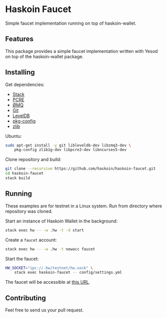 # Haskoin Faucet

Simple faucet implementation running on top of haskoin-wallet.

## Features

This package provides a simple faucet implementation written with Yesod on top
of the haskoin-wallet package.

## Installing

Get dependencies:

- [Stack](https://github.com/commercialhaskell/stack)
- [PCRE](http://pcre.org/)
- [ØMQ](http://zeromq.org/)
- [Git](http://git-scm.com/)
- [LevelDB](https://github.com/google/leveldb)
- [pkg-config](http://www.freedesktop.org/wiki/Software/pkg-config/)
- [zlib](http://zlib.net/)

Ubuntu:

```sh
sudo apt-get install -y git libleveldb-dev libzmq3-dev \
    pkg-config zlib1g-dev libpcre3-dev libncurses5-dev
```

Clone repository and build:

```sh
git clone --recursive https://github.com/haskoin/haskoin-faucet.git
cd haskoin-faucet
stack build
```

## Running

These examples are for testnet in a Linux system. Run from directory where
repository was cloned.

Start an instance of Haskoin Wallet in the background:

```sh
stack exec hw -- -w .hw -t -d start
```

Create a `faucet` account:

```sh
stack exec hw -- -w .hw -t newacc faucet
```

Start the faucet:

```sh
HW_SOCKET="ipc://.hw/testnet/hw.sock" \
    stack exec haskoin-faucet -- config/settings.yml
```

The faucet will be accessible at [this URL](http://localhost:54705).

## Contributing

Feel free to send us your pull request.
